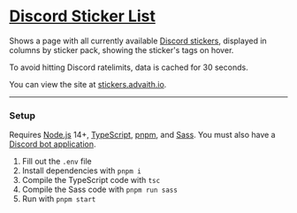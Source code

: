 # [Discord Sticker List](https://stickers.advaith.io)

Shows a page with all currently available [Discord stickers](https://dis.gd/stickerswhen), displayed in columns by sticker pack, showing the sticker's tags on hover.

To avoid hitting Discord ratelimits, data is cached for 30 seconds.

You can view the site at [stickers.advaith.io](https://stickers.advaith.io).

---

### Setup

Requires [Node.js](https://nodejs.org) 14+, [TypeScript](https://typescriptlang.org), [pnpm](https://pnpm.js.org), and [Sass](https://sass-lang.com). You must also have a [Discord bot application](https://discord.com/developers).

1. Fill out the `.env` file
2. Install dependencies with `pnpm i`
3. Compile the TypeScript code with `tsc`
4. Compile the Sass code with `pnpm run sass`
5. Run with `pnpm start`

